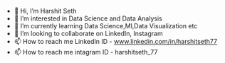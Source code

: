 - 👋 Hi, I’m Harshit Seth
- 👀 I’m interested in Data Science and Data Analysis
- 🌱 I’m currently learning Data Science,Ml,Data Visualization etc
- 💞️ I’m looking to collaborate on LinkedIn, Instagram
- 📫 How to reach me LinkedIn ID - www.linkedin.com/in/harshitseth77
- 📫 How to reach me intagram ID - harshitseth_77

<!---
HarshitSeth77/HarshitSeth77 is a ✨ special ✨ repository because its `README.md` (this file) appears on your GitHub profile.
You can click the Preview link to take a look at your changes.
--->
